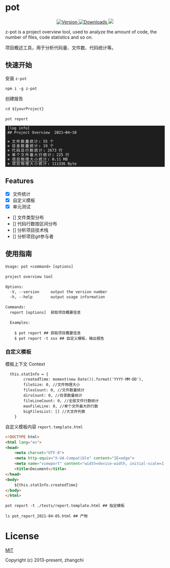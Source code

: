 # pot 

<p align="center">
  <a href="https://npmjs.com/package/z-pot" title="Version">
    <img src="https://img.shields.io/npm/v/z-pot.svg" alt="Version">
  </a>
  <a href="https://npmjs.com/package/z-pot" title="Downloads">
    <img src="https://img.shields.io/npm/dm/z-pot.svg" alt="Downloads">
  </a>
  <a href="https://codecov.io/gh/fancylife/z-pot">
    <img src="https://codecov.io/gh/fancylife/z-pot/branch/master/graph/badge.svg?token=QBEJ2YHDCW"/>
  </a>
    
</p>



z-pot is a project overview tool, used to analyze the amount of code, the number of files, code statistics and so on.

项目概述工具，用于分析代码量、文件数、代码统计等。


## 快速开始

安装 `z-pot`

```shell
npm i -g z-pot
```

创建报告
``` shell
cd ${yourProject}

pot report
```
![pot-report](./assets/pot-report.png)
## Features
- [x] 文件统计
- [x] 自定义模板
- [x] 单元测试
- [] 文件类型分布
- [] 代码行数按区间分布
- [] 分析项目技术栈
- [] 分析项目git参与者



## 使用指南

```shell
Usage: pot <command> [options]

project overview tool

Options:
  -V, --version     output the version number
  -h, --help        output usage information

Commands:
  report [options]  获取项目概要信息

  Examples:

    $ pot report ## 获取项目概要信息
    $ pot report -t xxx ## 自定义模板，输出报告
```

### 自定义模板

模板上下文 Context

```
  this.statInfo = {
        createdTime: moment(new Date()).format('YYYY-MM-DD'),
        fileSize: 0, //文件物理大小
        filesCount: 0, //文件数量统计
        dirsCount: 0, //目录数量统计
        fileLineCount: 0, //全部文件行数统计
        maxFileLine: 0, //单个文件最大的行数
        bigFilesList: [] //大文件列表
    }
```
自定义模板内容 `report.template.html`

```html
<!DOCTYPE html>
<html lang="en">
<head>
    <meta charset="UTF-8">
    <meta http-equiv="X-UA-Compatible" content="IE=edge">
    <meta name="viewport" content="width=device-width, initial-scale=1.0">
    <title>Document</title>
</head>
<body>
    ${this.statInfo.createdTime}
</body>
</html>
```

```shell
pot report -t ./tests/report.template.html ## 指定模板

ls pot_report_2021-04-05.html ## 产物
```

# License

[MIT](https://opensource.org/licenses/MIT)

Copyright (c) 2013-present, zhangchi



